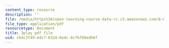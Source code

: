 ```yaml
---
content_type: resource
description: ''
file: /media/https%3A/open-learning-course-data-rc.s3.amazonaws.com/8-04-quantum-physics-i-spring-2016/cb4c2f49edc783246e4c6cfbf89ed56f_8Dxo4LPK_9w.pdf
file_type: application/pdf
resourcetype: Document
title: 3play pdf file
uid: cb4c2f49-edc7-8324-6e4c-6cfbf89ed56f
---
```

